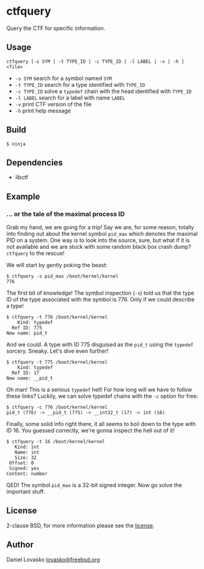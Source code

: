 # ctfquery
Query the CTF for specific information.

## Usage
`ctfquery [-s SYM | -t TYPE_ID | -c TYPE_ID | -l LABEL | -v | -h ] <file>` 
 * `-s SYM` search for a symbol named `SYM`
 * `-t TYPE_ID` search for a type identified with `TYPE_ID`
 * `-c TYPE_ID` solve a `typedef` chain with the head identified with `TYPE_ID`
 * `-l LABEL` search for a label with name `LABEL`
 * `-v` print CTF version of the file
 * `-h` print help message

## Build
```
$ ninja
```

## Dependencies
 * libctf

## Example
### ... or the tale of the maximal process ID 
Grab my hand, we are going for a trip! Say we are, for some reason, totally
into finding out about the kernel symbol `pid_max` which denotes the maximal
PID on a system. One way is to look into the source, sure, but what if it is
not available and we are stuck with some random black box crash dump?
`ctfquery` to the rescue!

We will start by gently poking the beast:

```
$ ctfquery -s pid_max /boot/kernel/kernel
776
```

The first bit of knowledge! The symbol inspection (`-s`) told us that the
type ID of the type associated with the symbol is 776. Only if we could
describe a type!

```
$ ctfquery -t 776 /boot/kernel/kernel
    Kind: typedef
  Ref ID: 775
New name: pid_t
```

And we could. A type with ID 775 disguised as the `pid_t` using the `typedef`
sorcery. Sneaky. Let's dive even further!

```
$ ctfquery -t 775 /boot/kernel/kernel
    Kind: typedef
  Ref ID: 17 
New name: __pid_t
```

Oh man! This is a serious `typedef` hell! For how long will we have to follow
these links? Luckily, we can solve typedef chains with the `-c` option for free:

```
$ ctfquery -c 776 /boot/kernel/kernel
pid_t (776) -> __pid_t (775) -> __int32_t (17) -> int (16)
```

Finally, some solid info right there, it all seems to boil down to the type with
ID 16. You guessed correctly, we're gonna inspect the hell out of it!

```
$ ctfquery -t 16 /boot/kernel/kernel
   Kind: int
   Name: int
   Size: 32
 Offset: 0
 Signed: yes
Content: number
```

QED! The symbol `pid_max` is a 32-bit signed integer. Now go solve the
important stuff.

## License
2-clause BSD, for more information please see the [license](LICENSE.md).

## Author
Daniel Lovasko lovasko@freebsd.org

